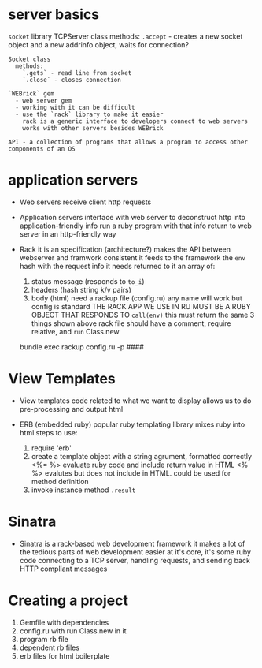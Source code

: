 # server basics

  `socket` library
    TCPServer class
      methods:
        `.accept` - creates a new socket object and a new addrinfo object, waits for connection?
        
    Socket class
      methods:
        `.gets` - read line from socket
        `.close` - closes connection

    `WEBrick` gem
      - web server gem
      - working with it can be difficult
      - use the `rack` library to make it easier
        rack is a generic interface to developers connect to web servers
        works with other servers besides WEBrick

    API - a collection of programs that allows a program to access other components of an OS

# application servers

  - Web servers
    receive client http requests
  - Application servers
    interface with web server to deconstruct http into application-friendly info
    run a ruby program with that info
    return to web server in an http-friendly way
  - Rack
    it is an specification (architecture?)
    makes the API between webserver and framwork consistent
    it feeds to the framework the `env` hash with the request info
    it needs returned to it an array of:
      1) status message (responds to `to_i`)
      2) headers (hash string k/v pairs)
      3) body (html)
    need a rackup file (config.ru) any name will work but config is standard
      THE RACK APP WE USE IN RU MUST BE A RUBY OBJECT THAT RESPONDS TO `call(env)`
        this must return the same 3 things shown above
      rack file should have a comment, require relative, and `run` Class.new

    bundle exec rackup config.ru -p ####

# View Templates

  - View templates
    code related to what we want to display
    allows us to do pre-processing and output html

  - ERB (embedded ruby)
    popular ruby templating library
    mixes ruby into html
    steps to use:
      1) require 'erb'
      2) create a template object with a string agrument, formatted correctly
        <%= %>
          evaluate ruby code and include return value in HTML
        <% %>
          evalutes but does not include in HTML. could be used for method definition
      3) invoke instance method `.result`

# Sinatra

  - Sinatra is a rack-based web development framework
    it makes a lot of the tedious parts of web development easier
    at it's core, it's some ruby code connecting to a TCP server, handling requests, and sending back HTTP compliant messages
    
# Creating a project

  1) Gemfile with dependencies
  2) config.ru with  run Class.new in it
  3) program rb file
  4) dependent rb files
  5) erb files for html boilerplate
